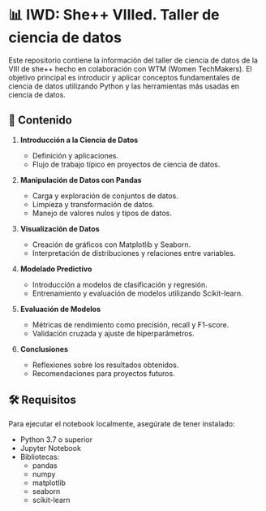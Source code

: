 # 📊 IWD: She++ VIIIed. Taller de ciencia de datos

Este repositorio contiene la información del taller de ciencia de datos de la VIII de she++ hecho en colaboración con WTM (Women TechMakers). El objetivo principal es introducir y aplicar conceptos fundamentales de ciencia de datos utilizando Python y las herramientas más usadas en ciencia de datos.

## 🧠 Contenido 

1. **Introducción a la Ciencia de Datos**
   - Definición y aplicaciones.
   - Flujo de trabajo típico en proyectos de ciencia de datos.

2. **Manipulación de Datos con Pandas**
   - Carga y exploración de conjuntos de datos.
   - Limpieza y transformación de datos.
   - Manejo de valores nulos y tipos de datos.

3. **Visualización de Datos**
   - Creación de gráficos con Matplotlib y Seaborn.
   - Interpretación de distribuciones y relaciones entre variables.

4. **Modelado Predictivo**
   - Introducción a modelos de clasificación y regresión.
   - Entrenamiento y evaluación de modelos utilizando Scikit-learn.

5. **Evaluación de Modelos**
   - Métricas de rendimiento como precisión, recall y F1-score.
   - Validación cruzada y ajuste de hiperparámetros.

6. **Conclusiones**
   - Reflexiones sobre los resultados obtenidos.
   - Recomendaciones para proyectos futuros.

## 🛠️ Requisitos

Para ejecutar el notebook localmente, asegúrate de tener instalado:

- Python 3.7 o superior
- Jupyter Notebook
- Bibliotecas:
  - pandas
  - numpy
  - matplotlib
  - seaborn
  - scikit-learn
